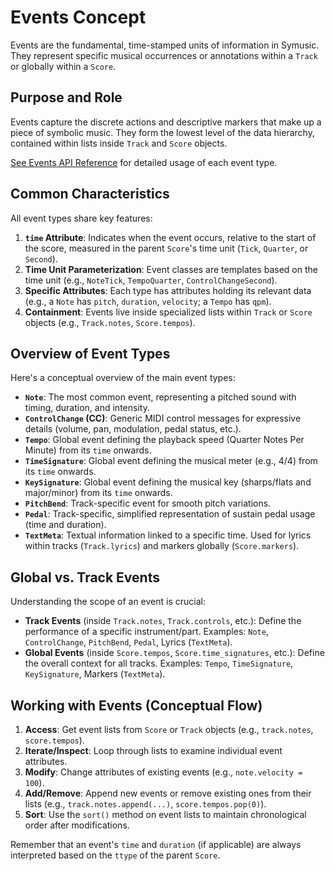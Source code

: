 # Events Concept

Events are the fundamental, time-stamped units of information in Symusic. They represent specific musical occurrences or annotations within a `Track` or globally within a `Score`.

## Purpose and Role

Events capture the discrete actions and descriptive markers that make up a piece of symbolic music. They form the lowest level of the data hierarchy, contained within lists inside `Track` and `Score` objects.

[See Events API Reference](../api_reference/events.md) for detailed usage of each event type.

## Common Characteristics

All event types share key features:

1.  **`time` Attribute**: Indicates when the event occurs, relative to the start of the score, measured in the parent `Score`'s time unit (`Tick`, `Quarter`, or `Second`).
2.  **Time Unit Parameterization**: Event classes are templates based on the time unit (e.g., `NoteTick`, `TempoQuarter`, `ControlChangeSecond`).
3.  **Specific Attributes**: Each type has attributes holding its relevant data (e.g., a `Note` has `pitch`, `duration`, `velocity`; a `Tempo` has `qpm`).
4.  **Containment**: Events live inside specialized lists within `Track` or `Score` objects (e.g., `Track.notes`, `Score.tempos`).

## Overview of Event Types

Here's a conceptual overview of the main event types:

-   **`Note`**: The most common event, representing a pitched sound with timing, duration, and intensity.
-   **`ControlChange` (CC)**: Generic MIDI control messages for expressive details (volume, pan, modulation, pedal status, etc.).
-   **`Tempo`**: Global event defining the playback speed (Quarter Notes Per Minute) from its `time` onwards.
-   **`TimeSignature`**: Global event defining the musical meter (e.g., 4/4) from its `time` onwards.
-   **`KeySignature`**: Global event defining the musical key (sharps/flats and major/minor) from its `time` onwards.
-   **`PitchBend`**: Track-specific event for smooth pitch variations.
-   **`Pedal`**: Track-specific, simplified representation of sustain pedal usage (time and duration).
-   **`TextMeta`**: Textual information linked to a specific time. Used for lyrics within tracks (`Track.lyrics`) and markers globally (`Score.markers`).

## Global vs. Track Events

Understanding the scope of an event is crucial:

-   **Track Events** (inside `Track.notes`, `Track.controls`, etc.): Define the performance of a specific instrument/part. Examples: `Note`, `ControlChange`, `PitchBend`, `Pedal`, Lyrics (`TextMeta`).
-   **Global Events** (inside `Score.tempos`, `Score.time_signatures`, etc.): Define the overall context for all tracks. Examples: `Tempo`, `TimeSignature`, `KeySignature`, Markers (`TextMeta`).

## Working with Events (Conceptual Flow)

1.  **Access**: Get event lists from `Score` or `Track` objects (e.g., `track.notes`, `score.tempos`).
2.  **Iterate/Inspect**: Loop through lists to examine individual event attributes.
3.  **Modify**: Change attributes of existing events (e.g., `note.velocity = 100`).
4.  **Add/Remove**: Append new events or remove existing ones from their lists (e.g., `track.notes.append(...)`, `score.tempos.pop(0)`).
5.  **Sort**: Use the `sort()` method on event lists to maintain chronological order after modifications.

Remember that an event's `time` and `duration` (if applicable) are always interpreted based on the `ttype` of the parent `Score`.

